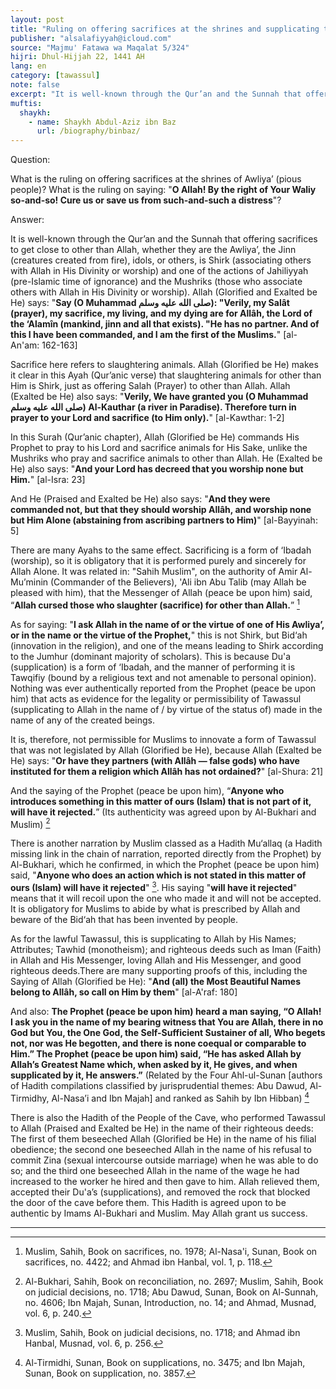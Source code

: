```yaml
---
layout: post
title: "Ruling on offering sacrifices at the shrines and supplicating to their inhabitants"
publisher: "alsalafiyyah@icloud.com"
source: "Majmu' Fatawa wa Maqalat 5/324"
hijri: Dhul-Hijjah 22, 1441 AH
lang: en
category: [tawassul]
note: false
excerpt: "It is well-known through the Qur’an and the Sunnah that offering sacrifices to get close to other than Allah, whether they are the Awliya’, the Jinn (creatures created from fire), idols, or others, is Shirk (associating others with Allah in His Divinity or worship) and one of the actions of Jahiliyyah (pre-Islamic time of ignorance) and the Mushriks (those who associate others with Allah in His Divinity or worship)."
muftis:
  shaykh: 
    - name: Shaykh Abdul-Aziz ibn Baz
      url: /biography/binbaz/
---
```


Question:

What is the ruling on offering sacrifices at the shrines of Awliya’ (pious people)? What is the ruling on saying: "**O Allah! By the right of Your Waliy so-and-so! Cure us or save us from such-and-such a distress**"?

Answer:

It is well-known through the Qur’an and the Sunnah that offering sacrifices to get close to other than Allah, whether they are the Awliya’, the Jinn (creatures created from fire), idols, or others, is Shirk (associating others with Allah in His Divinity or worship) and one of the actions of Jahiliyyah (pre-Islamic time of ignorance) and the Mushriks (those who associate others with Allah in His Divinity or worship). Allah (Glorified and Exalted be He) says: "**Say (O Muhammad صلى الله عليه وسلم): "Verily, my Salât (prayer), my sacrifice, my living, and my dying are for Allâh, the Lord of the ‘Alamîn (mankind, jinn and all that exists). "He has no partner. And of this I have been commanded, and I am the first of the Muslims.**" [al-An'am: 162-163]

Sacrifice here refers to slaughtering animals. Allah (Glorified be He) makes it clear in this Ayah (Qur’anic verse) that slaughtering animals for other than Him is Shirk, just as offering Salah (Prayer) to other than Allah. Allah (Exalted be He) also says: "**Verily, We have granted you (O Muhammad صلى الله عليه وسلم) Al-Kauthar (a river in Paradise). Therefore turn in prayer to your Lord and sacrifice (to Him only).**" [al-Kawthar: 1-2]

In this Surah (Qur’anic chapter), Allah (Glorified be He) commands His Prophet to pray to his Lord and sacrifice animals for His Sake, unlike the Mushriks who pray and sacrifice animals to other than Allah. He (Exalted be He) also says: "**And your Lord has decreed that you worship none but Him.**" [al-Isra: 23] 

And He (Praised and Exalted be He) also says: "**And they were commanded not, but that they should worship Allâh, and worship none but Him Alone (abstaining from ascribing partners to Him)**" [al-Bayyinah: 5]

There are many Ayahs to the same effect. Sacrificing is a form of ‘Ibadah (worship), so it is obligatory that it is performed purely and sincerely for Allah Alone. It was related in: "Sahih Muslim", on the authority of Amir Al-Mu’minin (Commander of the Believers), 'Ali ibn Abu Talib (may Allah be pleased with him), that the Messenger of Allah (peace be upon him) said, “**Allah cursed those who slaughter (sacrifice) for other than Allah.**” [^1]

As for saying: "**I ask Allah in the name of or the virtue of one of His Awliya’, or in the name or the virtue of the Prophet,**" this is not Shirk, but Bid‘ah (innovation in the religion), and one of the means leading to Shirk according to the Jumhur (dominant majority of scholars). This is because Du'a (supplication) is a form of ‘Ibadah, and the manner of performing it is Tawqifiy (bound by a religious text and not amenable to personal opinion). Nothing was ever authentically reported from the Prophet (peace be upon him) that acts as evidence for the legality or permissibility of Tawassul (supplicating to Allah in the name of / by virtue of the status of) made in the name of any of the created beings. 

It is, therefore, not permissible for Muslims to innovate a form of Tawassul that was not legislated by Allah (Glorified be He), because Allah (Exalted be He) says: "**Or have they partners (with Allâh — false gods) who have instituted for them a religion which Allâh has not ordained?**" [al-Shura: 21] 

And the saying of the Prophet (peace be upon him), “**Anyone who introduces something in this matter of ours (Islam) that is not part of it, will have it rejected.**” (Its authenticity was agreed upon by Al-Bukhari and Muslim) [^2]

There is another narration by Muslim classed as a Hadith Mu‘allaq (a Hadith missing link in the chain of narration, reported directly from the Prophet) by Al-Bukhari, which he confirmed, in which the Prophet (peace be upon him) said, "**Anyone who does an action which is not stated in this matter of ours (Islam) will have it rejected**" [^3]. His saying "**will have it rejected**" means that it will recoil upon the one who made it and will not be accepted. It is obligatory for Muslims to abide by what is prescribed by Allah and beware of the Bid‘ah that has been invented by people. 

As for the lawful Tawassul, this is supplicating to Allah by His Names; Attributes; Tawhid (monotheism); and righteous deeds such as Iman (Faith) in Allah and His Messenger, loving Allah and His Messenger, and good righteous deeds.There are many supporting proofs of this, including the Saying of Allah (Glorified be He): "**And (all) the Most Beautiful Names belong to Allâh, so call on Him by them**" [al-A'raf: 180] 

And also: **The Prophet (peace be upon him) heard a man saying, “O Allah! I ask you in the name of my bearing witness that You are Allah, there in no God but You, the One God, the Self-Sufficient Sustainer of all, Who begets not, nor was He begotten, and there is none coequal or comparable to Him.” The Prophet (peace be upon him) said, “He has asked Allah by Allah’s Greatest Name which, when asked by it, He gives, and when supplicated by it, He answers.”** (Related by the Four Ahl-ul-Sunan [authors of Hadith compilations classified by jurisprudential themes: Abu Dawud, Al-Tirmidhy, Al-Nasa’i and Ibn Majah] and ranked as Sahih by Ibn Hibban) [^4] 

There is also the Hadith of the People of the Cave, who performed Tawassul to Allah (Praised and Exalted be He) in the name of their righteous deeds: The first of them beseeched Allah (Glorified be He) in the name of his filial obedience; the second one beseeched Allah in the name of his refusal to commit Zina (sexual intercourse outside marriage) when he was able to do so; and the third one beseeched Allah in the name of the wage he had increased to the worker he hired and then gave to him. Allah relieved them, accepted their Du'a’s (supplications), and removed the rock that blocked the door of the cave before them. This Hadith is agreed upon to be authentic by Imams Al-Bukhari and Muslim. May Allah grant us success.

---

[^1]: Muslim, Sahih, Book on sacrifices, no. 1978; Al-Nasa'i, Sunan, Book on sacrifices, no. 4422; and Ahmad ibn Hanbal, vol. 1, p. 118.
[^2]: Al-Bukhari, Sahih, Book on reconciliation, no. 2697; Muslim, Sahih, Book on judicial decisions, no. 1718; Abu Dawud, Sunan, Book on Al-Sunnah, no. 4606; Ibn Majah, Sunan, Introduction, no. 14; and Ahmad, Musnad, vol. 6, p. 240.
[^3]: Muslim, Sahih, Book on judicial decisions, no. 1718; and Ahmad ibn Hanbal, Musnad, vol. 6, p. 256.
[^4]: Al-Tirmidhi, Sunan, Book on supplications, no. 3475; and Ibn Majah, Sunan, Book on supplication, no. 3857.


